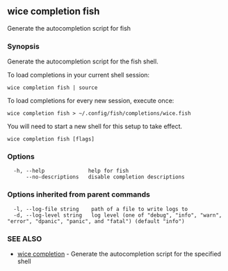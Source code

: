## wice completion fish

Generate the autocompletion script for fish

### Synopsis

Generate the autocompletion script for the fish shell.

To load completions in your current shell session:

	wice completion fish | source

To load completions for every new session, execute once:

	wice completion fish > ~/.config/fish/completions/wice.fish

You will need to start a new shell for this setup to take effect.


```
wice completion fish [flags]
```

### Options

```
  -h, --help              help for fish
      --no-descriptions   disable completion descriptions
```

### Options inherited from parent commands

```
  -l, --log-file string    path of a file to write logs to
  -d, --log-level string   log level (one of "debug", "info", "warn", "error", "dpanic", "panic", and "fatal") (default "info")
```

### SEE ALSO

* [wice completion](wice_completion.md)	 - Generate the autocompletion script for the specified shell

